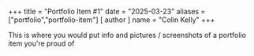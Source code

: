 +++
title = "Portfolio Item #1"
date = "2025-03-23"
aliases = ["portfolio","portfolio-item"]
[ author ]
  name = "Colin Kelly"
+++

This is where you would put info and pictures / screenshots of a portfolio item you're proud of